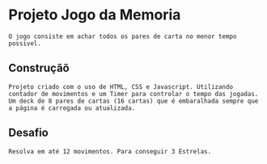# Projeto Jogo da Memoria

    O jogo consiste em achar todos os pares de carta no menor tempo possivel.

## Construçãõ

    Projeto criado com o uso de HTML, CSS e Javascript. Utilizando contador de movimentos e um Timer para controlar o tempo das jogadas. Um deck de 8 pares de cartas (16 cartas) que é embaralhada sempre que a página é carregada ou atualizada.

## Desafio

    Resolva em até 12 movimentos. Para conseguir 3 Estrelas.